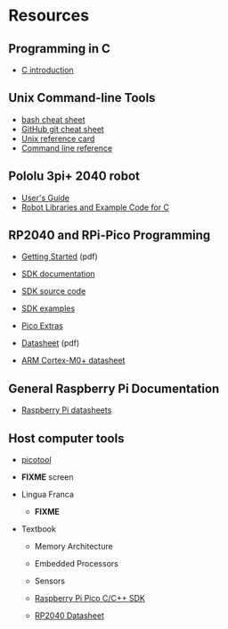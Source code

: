 # Resources

## Programming in C

- [C introduction](https://www.w3schools.com/c/c_intro.php)

## Unix Command-line Tools

- [bash cheat sheet](https://github.com/RehanSaeed/Bash-Cheat-Sheet)
- [GitHub git cheat sheet](https://training.github.com/downloads/github-git-cheat-sheet/)
- [Unix reference card](https://www.cs.jhu.edu/%7Ejoanne/unixRC.pdf)
- [Command line reference](https://ss64.com)

## Pololu 3pi+ 2040 robot

- [User's Guide](https://www.pololu.com/docs/0J86)
- [Robot Libraries and Example Code for C](https://github.com/pololu/pololu-3pi-2040-robot/tree/master/c)

## RP2040 and RPi-Pico Programming

- [Getting Started](https://datasheets.raspberrypi.com/pico/getting-started-with-pico.pdf) (pdf)
- [SDK documentation](https://www.raspberrypi.com/documentation/pico-sdk/)
- [SDK source code](https://github.com/raspberrypi/pico-sdk)
- [SDK examples](https://github.com/raspberrypi/pico-examples)
- [Pico Extras](https://github.com/raspberrypi/pico-extras)
- [Datasheet](https://datasheets.raspberrypi.com/rp2040/rp2040-datasheet.pdf) (pdf)

- [ARM Cortex-M0+ datasheet](https://developer.arm.com/documentation/102835/latest/)

## General Raspberry Pi Documentation

- [Raspberry Pi datasheets](https://datasheets.raspberrypi.com)

## Host computer tools

- [picotool](https://github.com/raspberrypi/picotool)
- **FIXME** screen

- Lingua Franca
    - **FIXME**

- Textbook
    - Memory Architecture
    - Embedded Processors
    - Sensors


    - [Raspberry Pi Pico C/C++ SDK](https://datasheets.raspberrypi.com/pico/raspberry-pi-pico-c-sdk.pdf)

    - [RP2040 Datasheet](https://datasheets.raspberrypi.com/rp2040/rp2040-datasheet.pdf)